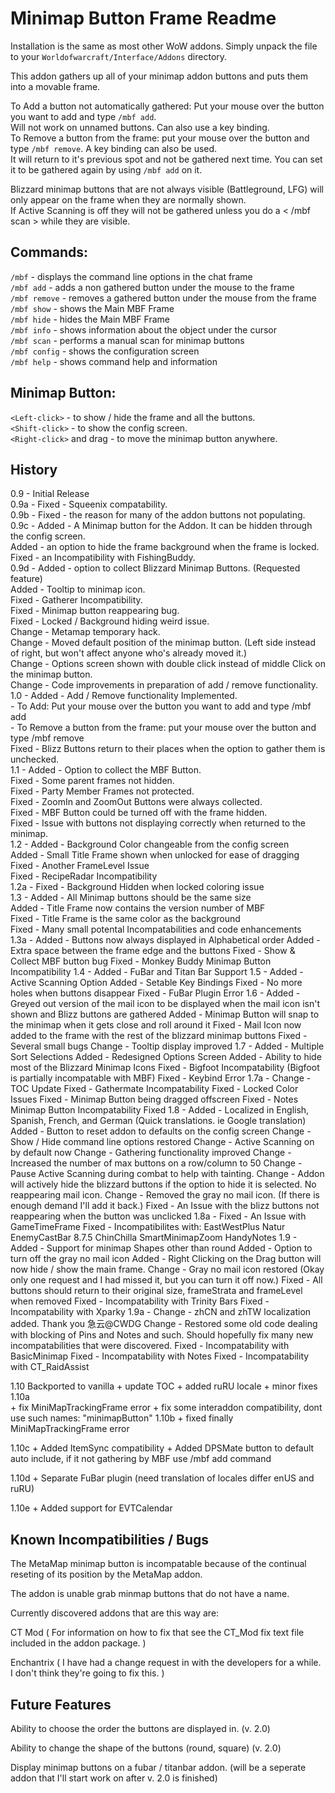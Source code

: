 # Minimap Button Frame Readme


Installation is the same as most other WoW addons.  Simply unpack the file to your    `Worldofwarcraft/Interface/Addons`   directory.  


This addon gathers up all of your minimap addon buttons and puts them into a movable frame.  

To Add a button not automatically gathered: Put your mouse over the button you want to add and type `/mbf add`.   
Will not work on unnamed buttons.  Can also use a key binding.  
To Remove a button from the frame: put your mouse over the button and type `/mbf remove`.  A key binding can also be used.  
It will return to it's previous spot and not be gathered next time.  You can set it to be gathered again by using `/mbf add` on it.  

Blizzard minimap buttons that are not always visible (Battleground, LFG) will only appear on the frame when they are normally shown.  
If Active Scanning is off they will not be gathered unless you do a < /mbf scan > while they are visible.  

## Commands:

   `/mbf`        - displays the command line options in the chat frame  
   `/mbf add`    - adds a non gathered button under the mouse to the frame  
   `/mbf remove` - removes a gathered button under the mouse from the frame  
   `/mbf show`   - shows the Main MBF Frame  
   `/mbf hide`   - hides the Main MBF Frame  
   `/mbf info`   - shows information about the object under the cursor  
   `/mbf scan`   - performs a manual scan for minimap buttons  
   `/mbf config` - shows the configuration screen  
   `/mbf help`   - shows command help and information  

## Minimap Button:

`<Left-click>`           - to show / hide the frame and all the buttons.  
`<Shift-click>`          - to show the config screen.  
`<Right-click>` and drag - to move the minimap button anywhere.  


## History


0.9  - 	Initial Release  
0.9a - 	Fixed - Squeenix compatability.  
0.9b - 	Fixed - the reason for many of the addon buttons not populating.  
0.9c - 	Added - A Minimap button for the Addon.  It can be hidden through the config screen.  
	Added - an option to hide the frame background when the frame is locked.  
	Fixed - an Incompatibility with FishingBuddy.  
0.9d - 	Added - option to collect Blizzard Minimap Buttons. (Requested feature)  
	Added - Tooltip to minimap icon.  
	Fixed - Gatherer Incompatibility.  
	Fixed - Minimap button reappearing bug.  
	Fixed - Locked / Background hiding weird issue.  
	Change - Metamap temporary hack.  
	Change - Moved default position of the minimap button. (Left side instead of right, but won't affect anyone who's already moved it.)  
	Change - Options screen shown with double click instead of middle Click on the minimap button.   
	Change - Code improvements in preparation of add / remove functionality.  
1.0  -  Added - Add / Remove functionality Implemented.    
		- To Add: Put your mouse over the button you want to add and type /mbf add  
		- To Remove a button from the frame: put your mouse over the button and type /mbf remove  
	Fixed - Blizz Buttons return to their places when the option to gather them is unchecked.  
1.1  -  Added - Option to collect the MBF Button.  
	Fixed - Some parent frames not hidden.  
	Fixed - Party Member Frames not protected.  
	Fixed - ZoomIn and ZoomOut Buttons were always collected.  
	Fixed - MBF Button could be turned off with the frame hidden.  
	Fixed - Issue with buttons not displaying correctly when returned to the minimap.  
1.2  -  Added - Background Color changeable from the config screen  
	Added - Small Title Frame shown when unlocked for ease of dragging  
	Fixed - Another FrameLevel Issue  
	Fixed - RecipeRadar Incompatibility  
1.2a -  Fixed - Background Hidden when locked coloring issue  
1.3  -  Added - All Minimap buttons should be the same size  
	Added - Title Frame now contains the version number of MBF  
	Fixed - Title Frame is the same color as the background  
	Fixed - Many small potental Incompatabilities and code enhancements  
1.3a -  Added - Buttons now always displayed in Alphabetical order
	Added - Extra space between the frame edge and the buttons
	Fixed - Show & Collect MBF button bug
	Fixed - Monkey Buddy Minimap Button Incompatibility
1.4  -  Added - FuBar and Titan Bar Support
1.5  -	Added - Active Scanning Option
	Added - Setable Key Bindings
	Fixed - No more holes when buttons disappear
	Fixed - FuBar Plugin Error
1.6  -	Added - Greyed out version of the mail icon to be displayed when the mail icon isn't shown and Blizz buttons are gathered
	Added - Minimap Button will snap to the minimap when it gets close and roll around it
	Fixed - Mail Icon now added to the frame with the rest of the blizzard minimap buttons
	Fixed - Several small bugs
	Change - Tooltip display improved
1.7  -  Added - Multiple Sort Selections
	Added - Redesigned Options Screen
	Added - Ability to hide most of the Blizzard Minimap Icons
	Fixed - Bigfoot Incompatability (Bigfoot is partially incompatable with MBF)
	Fixed - Keybind Error
1.7a -  Change - TOC Update
	Fixed - Gathermate Incompatability
	Fixed - Locked Color Issues
	Fixed - Minimap Button being dragged offscreen
	Fixed - Notes Minimap Button Incompatability Fixed
1.8  -  Added - Localized in English, Spanish, French, and German (Quick translations.  ie Google translation)
	Added - Button to reset addon to defaults on the config screen
	Change - Show / Hide command line options restored
	Change - Active Scanning on by default now
	Change - Gathering functionality improved
	Change - Increased the number of max buttons on a row/column to 50
	Change - Pause Active Scanning during combat to help with tainting.
	Change - Addon will actively hide the blizzard buttons if the option to hide it is selected.  No reappearing mail icon.
	Change - Removed the gray no mail icon.  (If there is enough demand I'll add it back.)
	Fixed - An Issue with the blizz buttons not reappearing when the button was unclicked
1.8a -	Fixed - An Issue with GameTimeFrame
	Fixed - Incompatibilites with:
		EastWestPlus
		Natur EnemyCastBar 8.7.5
		ChinChilla
		SmartMinimapZoom
		HandyNotes
1.9  - 	Added - Support for minimap Shapes other than round
	Added - Option to turn off the gray no mail icon
	Added - Right Clicking on the Drag button will now hide / show the main frame.
	Change - Gray no mail icon restored (Okay only one request and I had missed it, but you can turn it off now.)
	Fixed - All buttons should return to their original size, frameStrata and frameLevel when removed
	Fixed - Incompatability with Trinity Bars
	Fixed - Incompatability with Xparky
1.9a -  Change - zhCN and zhTW localization added.  Thank you 急云@CWDG
	Change - Restored some old code dealing with blocking of Pins and Notes and such.  Should hopefully fix many new incompatabilities that were discovered.
	Fixed - Incompatability with BasicMinimap
	Fixed - Incompatability with Notes
	Fixed - Incompatability with CT_RaidAssist
	
1.10 Backported to vanilla
	 + update TOC
	 + added ruRU locale
	 + minor fixes
1.10a	
	+ fix MiniMapTrackingFrame error
	+ fix some interaddon compatibility, dont use such names:  "minimapButton"
1.10b
        + fixed finally MiniMapTrackingFrame error	
	
1.10c
        + Added ItemSync compatibility
	+ Added DPSMate button to default auto include, if it not gathering by MBF use /mbf add command
	
1.10d
        + Separate FuBar plugin (need translation of locales differ enUS and ruRU)

1.10e
        + Added support for EVTCalendar
	
## Known Incompatibilities / Bugs  
The MetaMap minimap button is incompatable because of the continual reseting of its position by the MetaMap addon.  

The addon is unable grab minmap buttons that do not have a name.  

Currently discovered addons that are this way are:  

CT Mod		( For information on how to fix that see the CT_Mod fix text file included in the addon package. )  

Enchantrix 	( I have had a change request in with the developers for a while.  I don't think they're going to fix this. )  


## Future Features  

Ability to choose the order the buttons are displayed in.  (v. 2.0)  

Ability to change the shape of the buttons (round, square) (v. 2.0)  

Display minimap buttons on a fubar / titanbar addon.	   (will be a seperate addon that I'll start work on after v. 2.0 is finished)  